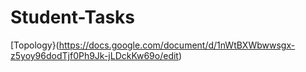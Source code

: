 # Student-Tasks

[Topology}(https://docs.google.com/document/d/1nWtBXWbwwsgx-z5yoy96dodTjf0Ph9Jk-jLDckKw69o/edit)
